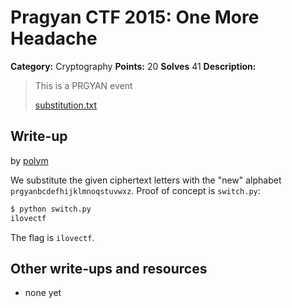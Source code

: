 # Pragyan CTF 2015: One More Headache

**Category:** Cryptography
**Points:** 20
**Solves** 41
**Description:**

> This is a PRGYAN event
>
> [substitution.txt](substitution.txt)

## Write-up

by [polym](https://github.com/abpolym)

We substitute the given ciphertext letters with the "new" alphabet `prgyanbcdefhijklmnoqstuvwxz`. Proof of concept is `switch.py`:

```bash
$ python switch.py
ilovectf
```

The flag is `ilovectf`.

## Other write-ups and resources

* none yet
